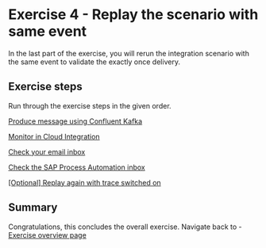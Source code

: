 # Exercise 4 - Replay the scenario with same event

In the last part of the exercise, you will rerun the integration scenario with the same event to validate the exactly once delivery.

## Exercise steps

Run through the exercise steps in the given order.

[Produce message using Confluent Kafka](ex41)

[Monitor in Cloud Integration](ex42)

[Check your email inbox](ex43)

[Check the SAP Process Automation inbox](ex44)

[[Optional] Replay again with trace switched on](ex45)

## Summary

Congratulations, this concludes the overall exercise. Navigate back to - [Exercise overview page](/README.md)
